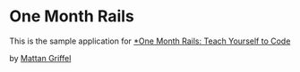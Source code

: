# One Month Rails

This is the sample application for
[*One Month Rails: Teach Yourself to Code](http://onemonthrails.com)

by [Mattan Griffel](http://mattangriffel.com)